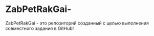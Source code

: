 # ZabPetRakGai-
ZabPetRakGai - это репозиторий созданный с целью выполнения совместного задания в GitHub!
